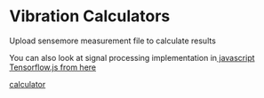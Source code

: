 # Vibration Calculators
Upload sensemore measurement file to calculate results
   <p>
        You can also look at signal processing implementation in<a href="https://github.com/ozanerturk/VibrationCalculations/blob/main/signalProcessing.js"> javascript Tensorflow.js from here</a>
      </p>

[calculator](assets/../iframes/vibration_calculator/index.html ':include :type=iframe height=800')
